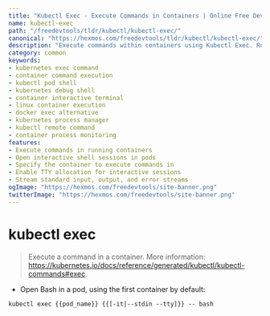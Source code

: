 ```yaml
---
title: "Kubectl Exec - Execute Commands in Containers | Online Free DevTools by Hexmos"
name: kubectl-exec
path: "/freedevtools/tldr/kubectl/kubectl-exec/"
canonical: "https://hexmos.com/freedevtools/tldr/kubectl/kubectl-exec/"
description: "Execute commands within containers using Kubectl Exec. Run interactive shells, debug applications, and manage container processes remotely. Free online tool, no registration required."
category: common
keywords:
- kubernetes exec command
- container command execution
- kubectl pod shell
- kubernetes debug shell
- container interactive terminal
- linux container execution
- docker exec alternative
- kubernetes process manager
- kubectl remote command
- container process monitoring
features:
- Execute commands in running containers
- Open interactive shell sessions in pods
- Specify the container to execute commands in
- Enable TTY allocation for interactive sessions
- Stream standard input, output, and error streams
ogImage: "https://hexmos.com/freedevtools/site-banner.png"
twitterImage: "https://hexmos.com/freedevtools/site-banner.png"
---
```


# kubectl exec

> Execute a command in a container.
> More information: <https://kubernetes.io/docs/reference/generated/kubectl/kubectl-commands#exec>.

- Open Bash in a pod, using the first container by default:

`kubectl exec {{pod_name}} {{[-it|--stdin --tty]}} -- bash`
